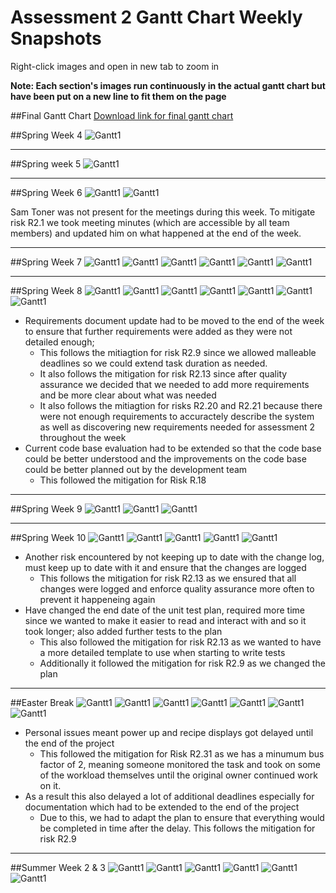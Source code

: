 # Assessment 2 Gantt Chart Weekly Snapshots
Right-click images and open in new tab to zoom in

**Note: Each section's images run continuously in the actual gantt chart but have been put on a new line to fit them on the page**

##Final Gantt Chart
[Download link for final gantt chart](images/gantt/BCSAssessment2GanttChart.xlsx)

##Spring Week 4
![Gantt1](images/gantt/Week1WP0.png)

<hr>

##Spring week 5
![Gantt1](images/gantt/Week2.png)

<hr>

##Spring Week 6
![Gantt1](images/gantt/Week3a.png)
![Gantt1](images/gantt/Week3b.png)

Sam Toner was not present for the meetings during this week. 
To mitigate risk R2.1 we took meeting minutes (which are accessible by all team members) 
and updated him on what happened at the end of the week.

<hr>

##Spring Week 7
![Gantt1](images/gantt/Week4a.png)
![Gantt1](images/gantt/Week4b.png)
![Gantt1](images/gantt/Week4c.png)
![Gantt1](images/gantt/Week4d.png)
![Gantt1](images/gantt/Week4e.png)
![Gantt1](images/gantt/Week4f.png)

<hr>

##Spring Week 8
![Gantt1](images/gantt/Week5a.png)
![Gantt1](images/gantt/Week5b.png)
![Gantt1](images/gantt/Week5c.png)
![Gantt1](images/gantt/Week5d.png)
![Gantt1](images/gantt/Week5e.png)
![Gantt1](images/gantt/Week5f.png)
![Gantt1](images/gantt/Week4g.png)

- Requirements document update had to be moved to the end of the week to ensure that further requirements were added as they were not detailed enough; 
	- This follows the mitiagtion for risk R2.9 since we allowed malleable deadlines so we could extend task duration as needed.
	- It also follows the mitigation for risk R2.13 since after quality assurance we decided that we needed to add more requirements and be more clear about what was needed
	- It also follows the mitiagtion for risks R2.20 and R2.21 because there were not enough requirements to accuractely describe the system as well as discovering new requirements needed for assessment 2 throughout the week
- Current code base evaluation had to be extended so that the code base could be better understood and the improvements on the code base could be better planned out by the development team
	- This followed the mitigation for Risk R.18
	

<hr>

##Spring Week 9
![Gantt1](images/gantt/Week6a.png)
![Gantt1](images/gantt/Week6b.png)
![Gantt1](images/gantt/Week6c.png)

<hr>

##Spring Week 10
![Gantt1](images/gantt/Week7a.png)
![Gantt1](images/gantt/Week7b.png)
![Gantt1](images/gantt/Week7c.png)
![Gantt1](images/gantt/Week7d.png)
![Gantt1](images/gantt/Week7e.png)

- Another risk encountered by not keeping up to date with the change log, must keep up to date with it and ensure that the changes are logged
	- This follows the mitigation for risk R2.13 as we ensured that all changes were logged and enforce quality assurance more often to prevent it happeneing again
- Have changed the end date of the unit test plan, required more time since we wanted to make it easier to read and interact with and so it took longer; also added further tests to the plan
	- This also followed the mitigation for risk R2.13 as we wanted to have a more detailed template to use when starting to write tests
	- Additionally it followed the mitigation for risk R2.9 as we changed the plan

<hr>

##Easter Break
![Gantt1](images/gantt/Eastera.png)
![Gantt1](images/gantt/Easterb.png)
![Gantt1](images/gantt/Easterc.png)
![Gantt1](images/gantt/Easterd.png)
![Gantt1](images/gantt/Eastere.png)
![Gantt1](images/gantt/Easterf.png)
![Gantt1](images/gantt/Easterg.png)

- Personal issues meant power up and recipe displays got delayed until the end of the project
	- This followed the mitigation for Risk R2.31 as we has a minumum bus factor of 2, 
	meaning someone monitored the task and took on some of the workload themselves until the original owner continued work on it.
- As a result this also delayed a lot of additional deadlines especially for documentation which had to be extended to the end of the project
	- Due to this, we had to adapt the plan to ensure that everything would be completed in time after the delay. This follows the mitigation for risk R2.9
	
<hr>

##Summer Week 2 & 3
![Gantt1](images/gantt/Week8a.png)
![Gantt1](images/gantt/Week8b.png)
![Gantt1](images/gantt/Week8c.png)
![Gantt1](images/gantt/Week8d.png)
![Gantt1](images/gantt/Week8e.png)
![Gantt1](images/gantt/Week8f.png)